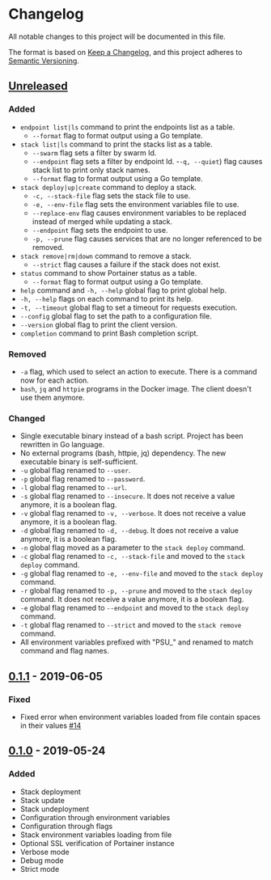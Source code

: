 # Changelog
All notable changes to this project will be documented in this file.

The format is based on [Keep a Changelog](https://keepachangelog.com/en/1.0.0/),
and this project adheres to [Semantic Versioning](https://semver.org/spec/v2.0.0.html).

## [Unreleased]
### Added
- `endpoint list|ls` command to print the endpoints list as a table.
  - `--format` flag to format output using a Go template.
- `stack list|ls` command to print the stacks list as a table.
  - `--swarm` flag sets a filter by swarm Id.
  - `--endpoint` flag sets a filter by endpoint Id.
  -`-q, --quiet`) flag causes stack list to print only stack names.
  - `--format` flag to format output using a Go template.
- `stack deploy|up|create` command to deploy a stack.
  - `-c, --stack-file` flag sets the stack file to use.
  - `-e, --env-file` flag sets the environment variables file to use.
  - `--replace-env` flag causes environment variables to be replaced instead of merged while updating a stack.
  - `--endpoint` flag sets the endpoint to use.
  - `-p, --prune` flag causes services that are no longer referenced to be removed.
- `stack remove|rm|down` command to remove a stack.
  - `--strict` flag causes a failure if the stack does not exist.
- `status` command to show Portainer status as a table.
  - `--format` flag to format output using a Go template.
- `help` command and `-h, --help` global flag to print global help.
- `-h, --help` flags on each command to print its help.
- `-t, --timeout` global flag to set a timeout for requests execution.
- `--config` global flag to set the path to a configuration file.
- `--version` global flag to print the client version.
- `completion` command to print Bash completion script.

### Removed
- `-a` flag, which used to select an action to execute. There is a command now for each action.
- `bash`, `jq` and `httpie` programs in the Docker image. The client doesn't use them anymore.

### Changed
- Single executable binary instead of a bash script. Project has been rewritten in Go language.
- No external programs (bash, httpie, jq) dependency. The new executable binary is self-sufficient.
- `-u` global flag renamed to `--user`.
- `-p` global flag renamed to `--password`.
- `-l` global flag renamed to `--url`.
- `-s` global flag renamed to `--insecure`. It does not receive a value anymore, it is a boolean flag.
- `-v` global flag renamed to `-v, --verbose`. It does not receive a value anymore, it is a boolean flag.
- `-d` global flag renamed to `-d, --debug`. It does not receive a value anymore, it is a boolean flag.
- `-n` global flag moved as a parameter to the `stack deploy` command.
- `-c` global flag renamed to `-c, --stack-file` and moved to the `stack deploy` command.
- `-g` global flag renamed to `-e, --env-file` and moved to the `stack deploy` command.
- `-r` global flag renamed to `-p, --prune` and moved to the `stack deploy` command. It does not receive a value anymore, it is a boolean flag.
- `-e` global flag renamed to `--endpoint` and moved to the `stack deploy` command.
- `-t` global flag renamed to `--strict` and moved to the `stack remove` command.
- All environment variables prefixed with "PSU_" and renamed to match command and flag names.

## [0.1.1] - 2019-06-05
### Fixed
- Fixed error when environment variables loaded from file contain spaces in their values [#14](https://github.com/greenled/portainer-stack-utils/pull/14)

## [0.1.0] - 2019-05-24
### Added
- Stack deployment
- Stack update
- Stack undeployment
- Configuration through environment variables
- Configuration through flags
- Stack environment variables loading from file
- Optional SSL verification of Portainer instance
- Verbose mode
- Debug mode
- Strict mode

[Unreleased]: https://github.com/greenled/portainer-stack-utils/compare/0.1.1...HEAD
[0.1.1]: https://github.com/greenled/portainer-stack-utils/releases/tag/0.1.1
[0.1.0]: https://github.com/greenled/portainer-stack-utils/releases/tag/0.1.0
